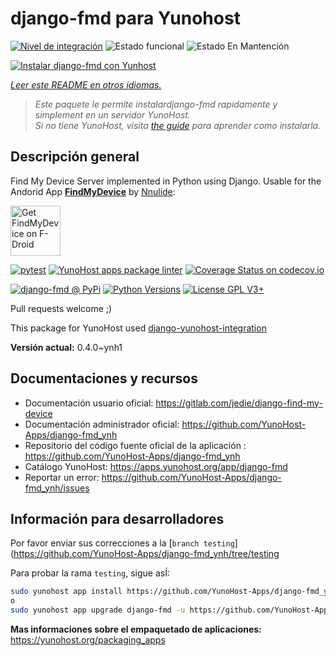 <!--
Este archivo README esta generado automaticamente<https://github.com/YunoHost/apps/tree/master/tools/readme_generator>
No se debe editar a mano.
-->

# django-fmd para Yunohost

[![Nivel de integración](https://dash.yunohost.org/integration/django-fmd.svg)](https://dash.yunohost.org/appci/app/django-fmd) ![Estado funcional](https://ci-apps.yunohost.org/ci/badges/django-fmd.status.svg) ![Estado En Mantención](https://ci-apps.yunohost.org/ci/badges/django-fmd.maintain.svg)

[![Instalar django-fmd con Yunhost](https://install-app.yunohost.org/install-with-yunohost.svg)](https://install-app.yunohost.org/?app=django-fmd)

*[Leer este README en otros idiomas.](./ALL_README.md)*

> *Este paquete le permite instalardjango-fmd rapidamente y simplement en un servidor YunoHost.*  
> *Si no tiene YunoHost, visita [the guide](https://yunohost.org/install) para aprender como instalarla.*

## Descripción general

Find My Device Server implemented in Python using Django.
Usable for the Andorid App [**FindMyDevice**](https://gitlab.com/Nulide/findmydevice/) by [Nnulide](https://nulide.de/):

[<img src="https://fdroid.gitlab.io/artwork/badge/get-it-on.png" alt="Get FindMyDevice on F-Droid" height="80">](https://f-droid.org/packages/de.nulide.findmydevice/)

[![pytest](https://github.com/YunoHost-Apps/django-fmd_ynh/actions/workflows/pytest.yml/badge.svg?branch=master)](https://github.com/YunoHost-Apps/django-fmd_ynh/actions/workflows/pytest.yml) [![YunoHost apps package linter](https://github.com/YunoHost-Apps/django-fmd_ynh/actions/workflows/package_linter.yml/badge.svg)](https://github.com/YunoHost-Apps/django-fmd_ynh/actions/workflows/package_linter.yml) [![Coverage Status on codecov.io](https://codecov.io/gh/YunoHost-Apps/django-fmd_ynh/branch/master/graph/badge.svg)](https://codecov.io/gh/YunoHost-Apps/django-fmd_ynh)

[![django-fmd @ PyPi](https://img.shields.io/pypi/v/django-fmd?label=django-fmd%20%40%20PyPi)](https://pypi.org/project/django-fmd/)
[![Python Versions](https://img.shields.io/pypi/pyversions/django-fmd)](https://gitlab.com/jedie/django-find-my-device/-/blob/main/pyproject.toml)
[![License GPL V3+](https://img.shields.io/pypi/l/django-fmd)](https://gitlab.com/jedie/django-find-my-device/-/blob/main/LICENSE)

Pull requests welcome ;)

This package for YunoHost used [django-yunohost-integration](https://github.com/YunoHost-Apps/django_yunohost_integration)


**Versión actual:** 0.4.0~ynh1
## Documentaciones y recursos

- Documentación usuario oficial: <https://gitlab.com/jedie/django-find-my-device>
- Documentación administrador oficial: <https://github.com/YunoHost-Apps/django-fmd_ynh>
- Repositorio del código fuente oficial de la aplicación : <https://github.com/YunoHost-Apps/django-fmd_ynh>
- Catálogo YunoHost: <https://apps.yunohost.org/app/django-fmd>
- Reportar un error: <https://github.com/YunoHost-Apps/django-fmd_ynh/issues>

## Información para desarrolladores

Por favor enviar sus correcciones a la [`branch testing`](https://github.com/YunoHost-Apps/django-fmd_ynh/tree/testing

Para probar la rama `testing`, sigue asÍ:

```bash
sudo yunohost app install https://github.com/YunoHost-Apps/django-fmd_ynh/tree/testing --debug
o
sudo yunohost app upgrade django-fmd -u https://github.com/YunoHost-Apps/django-fmd_ynh/tree/testing --debug
```

**Mas informaciones sobre el empaquetado de aplicaciones:** <https://yunohost.org/packaging_apps>
